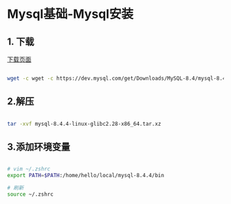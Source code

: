 # Mysql基础-Mysql安装

## 1. 下载

[下载页面](https://dev.mysql.com/downloads/mysql/)

```bash

wget -c wget -c https://dev.mysql.com/get/Downloads/MySQL-8.4/mysql-8.4.4-linux-glibc2.28-x86_64.tar.xz
```


## 2.解压

```bash

tar -xvf mysql-8.4.4-linux-glibc2.28-x86_64.tar.xz
```

## 3.添加环境变量

```bash

# vim ~/.zshrc
export PATH=$PATH:/home/hello/local/mysql-8.4.4/bin

# 刷新
source ~/.zshrc
```

